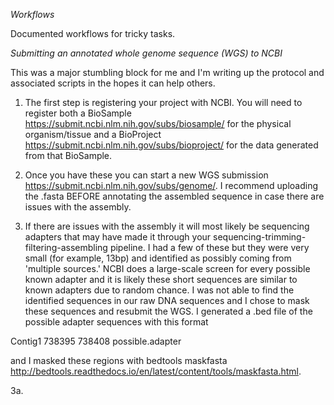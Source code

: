 *Workflows*

Documented workflows for tricky tasks.

*Submitting an annotated whole genome sequence (WGS) to NCBI*

This was a major stumbling block for me and I'm writing up the protocol and associated scripts in the hopes it can help others.

1. The first step is registering your project with NCBI. You will need to register both a BioSample https://submit.ncbi.nlm.nih.gov/subs/biosample/ for the physical organism/tissue and a BioProject https://submit.ncbi.nlm.nih.gov/subs/bioproject/ for the data generated from that BioSample. 

2. Once you have these you can start a new WGS submission https://submit.ncbi.nlm.nih.gov/subs/genome/. I recommend uploading the .fasta BEFORE annotating the assembled sequence in case there are issues with the assembly.

3. If there are issues with the assembly it will most likely be sequencing adapters that may have made it through your sequencing-trimming-filtering-assembling pipeline. I had a few of these but they were very small (for example, 13bp) and identified as possibly coming from 'multiple sources.' NCBI does a large-scale screen for every possible known adapter and it is likely these short sequences are similar to known adapters due to random chance. I was not able to find the identified sequences in our raw DNA sequences and I chose to mask these sequences and resubmit the WGS. I generated a .bed file of the possible adapter sequences with this format

Contig1 738395  738408  possible.adapter

and I masked these regions with bedtools maskfasta http://bedtools.readthedocs.io/en/latest/content/tools/maskfasta.html. 

  3a. 

